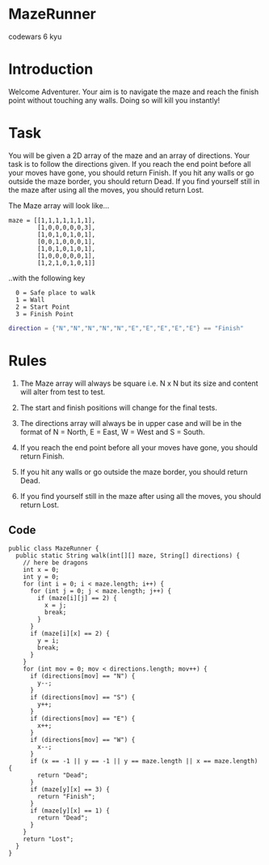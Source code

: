 # MazeRunner
codewars 6 kyu
# Introduction
Welcome Adventurer. Your aim is to navigate the maze and reach the finish point without touching any walls. Doing so will kill you instantly!
# Task
You will be given a 2D array of the maze and an array of directions. Your task is to follow the directions given. If you reach the end point before all your moves have gone, you should return Finish. If you hit any walls or go outside the maze border, you should return Dead. If you find yourself still in the maze after using all the moves, you should return Lost.

The Maze array will look like...

```
maze = [[1,1,1,1,1,1,1],
        [1,0,0,0,0,0,3],
        [1,0,1,0,1,0,1],
        [0,0,1,0,0,0,1],
        [1,0,1,0,1,0,1],
        [1,0,0,0,0,0,1],
        [1,2,1,0,1,0,1]]
```
..with the following key

      0 = Safe place to walk
      1 = Wall
      2 = Start Point
      3 = Finish Point
```lua
direction = {"N","N","N","N","N","E","E","E","E","E"} == "Finish"

```
# Rules
1. The Maze array will always be square i.e. N x N but its size and content will alter from test to test.

2. The start and finish positions will change for the final tests.

3. The directions array will always be in upper case and will be in the format of N = North, E = East, W = West and S = South.

4. If you reach the end point before all your moves have gone, you should return Finish.

5. If you hit any walls or go outside the maze border, you should return Dead.

6. If you find yourself still in the maze after using all the moves, you should return Lost.
## Code
````
public class MazeRunner {
  public static String walk(int[][] maze, String[] directions) {
    // here be dragons
    int x = 0;
    int y = 0;
    for (int i = 0; i < maze.length; i++) {
      for (int j = 0; j < maze.length; j++) {
        if (maze[i][j] == 2) {
          x = j;
          break;
        }
      }
      if (maze[i][x] == 2) {
        y = i;
        break;
      }
    }
    for (int mov = 0; mov < directions.length; mov++) {
      if (directions[mov] == "N") {
        y--;
      }
      if (directions[mov] == "S") {
        y++;
      }
      if (directions[mov] == "E") {
        x++;
      }
      if (directions[mov] == "W") {
        x--;
      }
      if (x == -1 || y == -1 || y == maze.length || x == maze.length) {
        return "Dead";
      }
      if (maze[y][x] == 3) {
        return "Finish";
      }
      if (maze[y][x] == 1) {
        return "Dead";
      }
    }
    return "Lost";
  }
}
